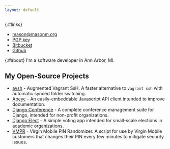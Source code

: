 ```yaml
---
layout: default
---
```


{:#links}
* <a href="mailto:&#x6d;ason&#64;masonm.org">&#x6d;ason&#64;masonm.org</a>
* [PGP key](https://pgp.mit.edu/pks/lookup?op=vindex&search=0xFC3A49152913674A)
* [Bitbucket](https://bitbucket.org/MasonM)
* [Github](https://github.com/MasonM)

{:#about}
I'm a software developer in Ann Arbor, MI.

## My Open-Source Projects

* [avsh](https://github.com/MasonM/avsh) - Augmented Vagrant SsH. A faster alternative to `vagrant
  ssh` with automatic synced folder switching.
* [Apeye](http://apeye.org/) - An easily-embeddable Javascript API client intended to improve
  documentation.
* [Django Conference](https://bitbucket.org/hssonline/django-conference) - A complete conference
  management suite for Django, intended for non-profit organizations.
* [Django Elect](https://bitbucket.org/hssonline/django-elect) - A simple voting app intended for
  small-scale elections in academic organizations.
* [VMPR](https://github.com/MasonM/VMPR) - Virgin Mobile PIN Randomizer. A script for use by Virgin
  Mobile customers that changes their PIN every few minutes to mitigate security issues.

